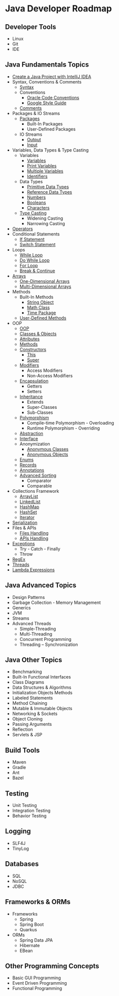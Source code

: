 # Java Developer Roadmap

## Developer Tools
* Linux
* Git
* IDE

## Java Fundamentals Topics
* [Create a Java Project with IntelliJ IDEA](https://www.jetbrains.com/help/idea/new-project-wizard.html)
* Syntax, Conventions & Comments
  * [Syntax](https://www.w3schools.com/java/java_syntax.asp)
  * Conventions
    * [Oracle Code Conventions](https://www.oracle.com/technetwork/java/codeconventions-150003.pdf)
    * [Google Style Guide](https://google.github.io/styleguide/javaguide.html)
  * [Comments](https://www.w3schools.com/java/java_comments.asp)
* Packages & IO Streams
  * [Packages](https://www.w3schools.com/java/java_packages.asp)
    * Built-In Packages
    * User-Defined Packages
  * IO Streams
    * [Output](https://www.w3schools.com/java/java_output.asp)
    * [Input](https://www.w3schools.com/java/java_user_input.asp)
* Variables, Data Types & Type Casting
  * Variables
    * [Variables](https://www.w3schools.com/java/java_variables.asp)
    * [Print Variables](https://www.w3schools.com/java/java_variables_print.asp)
    * [Multiple Variables](https://www.w3schools.com/java/java_variables_multiple.asp)
    * [Identifiers](https://www.w3schools.com/java/java_variables_identifiers.asp)
  * Data Types
    * [Primitive Data Types](https://www.w3schools.com/java/java_data_types.asp)
    * [Reference Data Types](https://www.w3schools.com/java/java_data_types_non-prim.asp)
    * [Numbers](https://www.w3schools.com/java/java_data_types_numbers.asp)
    * [Booleans](https://www.w3schools.com/java/java_data_types_boolean.asp)
    * [Characters](https://www.w3schools.com/java/java_data_types_characters.asp)
  * [Type Casting](https://www.w3schools.com/java/java_type_casting.asp)
    * Widening Casting
    * Narrowing Casting
* [Operators](https://www.w3schools.com/java/java_operators.asp)
* Conditional Statements
  * [If Statement](https://www.w3schools.com/java/java_conditions.asp)
  * [Switch Statement](https://www.w3schools.com/java/java_switch.asp)
* Loops
  * [While Loop](https://www.w3schools.com/java/java_while_loop.asp)
  * [Do While Loop](https://www.w3schools.com/java/java_while_loop_do.asp)
  * [For Loop](https://www.w3schools.com/java/java_for_loop.asp)
  * [Break & Continue](https://www.w3schools.com/java/java_break.asp)
* [Arrays](https://www.w3schools.com/java/java_arrays.asp)
  * [One-Dimensional Arrays](https://www.w3schools.com/java/java_arrays.asp)
  * [Multi-Dimensional Arrays](https://www.w3schools.com/java/java_arrays_multi.asp)
* Methods
  * Built-In Methods
    * [String Object](https://www.w3schools.com/java/java_strings.asp)
    * [Math Class](https://www.w3schools.com/java/java_math.asp)
    * [Time Package](https://www.w3schools.com/java/java_date.asp)
  * [User-Defined Methods](https://www.w3schools.com/java/java_methods.asp)
* OOP
  * [OOP](https://www.w3schools.com/java/java_oop.asp)
  * [Classes & Objects](https://www.w3schools.com/java/java_classes.asp)
  * [Attributes](https://www.w3schools.com/java/java_class_attributes.asp)
  * [Methods](https://www.w3schools.com/java/java_class_methods.asp)
  * [Constructors](https://www.w3schools.com/java/java_constructors.asp)
    * [This](https://www.w3schools.com/java/ref_keyword_this.asp)
    * [Super](https://www.w3schools.com/java/ref_keyword_super.asp)
  * [Modifiers](https://www.w3schools.com/java/java_modifiers.asp)
    * Access Modifiers
    * Non-Access Modifiers
  * [Encapsulation](https://www.w3schools.com/java/java_encapsulation.asp)
    * Getters
    * Setters
  * [Inheritance](https://www.w3schools.com/java/java_inheritance.asp)
    * Extends
    * Super-Classes
    * Sub-Classes
  * [Polymorphism](https://www.geeksforgeeks.org/polymorphism-in-java/)
    * Compile-time Polymorphism - Overloading
    * Runtime Polymorphism - Overriding
  * [Abstraction](https://www.w3schools.com/java/java_abstract.asp)
  * [Interface](https://www.w3schools.com/java/java_interface.asp)
  * Anonymization
    * [Anonymous Classes](https://www.baeldung.com/java-anonymous-classes)
    * [Anonymous Objects](https://www.geeksforgeeks.org/anonymous-object-in-java/)
  * [Enums](https://www.w3schools.com/java/java_enums.asp)
  * [Records](https://www.baeldung.com/java-record-keyword)
  * [Annotations](https://www.geeksforgeeks.org/annotations-in-java/)
  * [Advanced Sorting](https://www.w3schools.com/java/java_advanced_sorting.asp)
    * Comparator
    * Comparable
* Collections Framework
  * [ArrayList](https://www.w3schools.com/java/java_arraylist.asp)
  * [LinkedList](https://www.w3schools.com/java/java_linkedlist.asp)
  * [HashMap](https://www.w3schools.com/java/java_hashmap.asp)
  * [HashSet](https://www.w3schools.com/java/java_hashset.asp)
  * [Iterator](https://www.w3schools.com/java/java_iterator.asp)
* [Serialization](https://www.baeldung.com/java-serialization)
* Files & APIs
  * [Files Handling](https://www.w3schools.com/java/java_files.asp)
  * [APIs Handling](https://www.baeldung.com/java-9-http-client)
* [Exceptions](https://www.w3schools.com/java/java_try_catch.asp)
  * Try - Catch - Finally
  * Throw
* [RegEx](https://www.w3schools.com/java/java_regex.asp)
* [Threads](https://www.w3schools.com/java/java_threads.asp)
* [Lambda Expressions](https://www.w3schools.com/java/java_lambda.asp)

## Java Advanced Topics
* Design Patterns
* Garbage Collection - Memory Management
* Generics
* JVM
* Streams
* Advanced Threads
  * Simple-Threading
  * Multi-Threading
  * Concurrent Programming
  * Threading – Synchronization

## Java Other Topics
* Benchmarking
* Built-In Functional Interfaces
* Class Diagrams
* Data Structures & Algorithms
* Initialization Objects Methods
* Labeled Statements
* Method Chaining
* Mutable & Immutable Objects
* Networking & Sockets
* Object Cloning
* Passing Arguments
* Reflection
* Servlets & JSP

## Build Tools
* Maven
* Gradle
* Ant
* Bazel

## Testing
* Unit Testing
* Integration Testing
* Behavior Testing

## Logging
* SLF4J
* TinyLog

## Databases
* SQL
* NoSQL
* JDBC

## Frameworks & ORMs
* Frameworks
  * Spring 
  * Spring Boot
  * Quarkus
* ORMs
  * Spring Data JPA
  * Hibernate
  * EBean

## Other Programming Concepts
* Basic GUI Programming
* Event Driven Programming
* Functional Programming